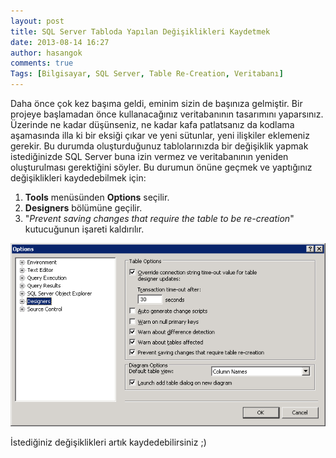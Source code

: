 ```yaml
---
layout: post
title: SQL Server Tabloda Yapılan Değişiklikleri Kaydetmek
date: 2013-08-14 16:27
author: hasangok
comments: true
Tags: [Bilgisayar, SQL Server, Table Re-Creation, Veritabanı]
---
```

Daha önce çok kez başıma geldi, eminim sizin de başınıza gelmiştir. Bir projeye başlamadan önce kullanacağınız veritabanının tasarımını yaparsınız. Üzerinde ne kadar düşünseniz, ne kadar kafa patlatsanız da kodlama aşamasında illa ki bir eksiği çıkar ve yeni sütunlar, yeni ilişkiler eklemeniz gerekir. Bu durumda oluşturduğunuz tablolarınızda bir değişiklik yapmak istediğinizde SQL Server buna izin vermez ve veritabanının yeniden oluşturulması gerektiğini söyler. Bu durumun önüne geçmek ve yaptığınız değişiklikleri kaydedebilmek için:

1. **Tools** menüsünden **Options** seçilir.
2. **Designers** bölümüne geçilir.
3. "*Prevent saving changes that require the table to be re-creation*" kutucuğunun işareti kaldırılır.

![table-recreation](https://raw.githubusercontent.com/hasangok/hasangok.github.io/master/uploads/2013/08/table-recreation.png)

İstediğiniz değişiklikleri artık kaydedebilirsiniz ;)